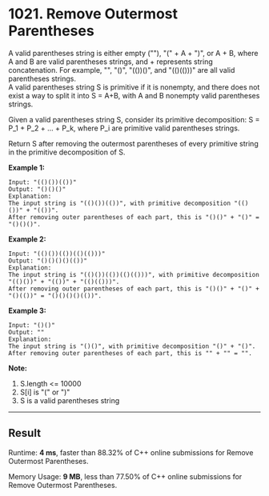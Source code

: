 # 1021. Remove Outermost Parentheses  

A valid parentheses string is either empty (""), "(" + A + ")", or A + B, where A and B are valid parentheses strings, and + represents string concatenation.  For example, "", "()", "(())()", and "(()(()))" are all valid parentheses strings.  
A valid parentheses string S is primitive if it is nonempty, and there does not exist a way to split it into S = A+B, with A and B nonempty valid parentheses strings.  

Given a valid parentheses string S, consider its primitive decomposition: S = P_1 + P_2 + ... + P_k, where P_i are primitive valid parentheses strings.  

Return S after removing the outermost parentheses of every primitive string in the primitive decomposition of S.  
 

**Example 1:**  

    Input: "(()())(())"
    Output: "()()()"
    Explanation: 
    The input string is "(()())(())", with primitive decomposition "(()())" + "(())".
    After removing outer parentheses of each part, this is "()()" + "()" = "()()()".

**Example 2:**  

    Input: "(()())(())(()(()))"
    Output: "()()()()(())"
    Explanation: 
    The input string is "(()())(())(()(()))", with primitive decomposition "(()())" + "(())" + "(()(()))".
    After removing outer parentheses of each part, this is "()()" + "()" + "()(())" = "()()()()(())".

**Example 3:**  

    Input: "()()"
    Output: ""
    Explanation: 
    The input string is "()()", with primitive decomposition "()" + "()".
    After removing outer parentheses of each part, this is "" + "" = "".
 
**Note:**  

1. S.length <= 10000
2. S[i] is "(" or ")"
3. S is a valid parentheses string

---
## Result  

Runtime: **4 ms**, faster than 88.32% of C++ online submissions for Remove Outermost Parentheses.  

Memory Usage: **9 MB**, less than 77.50% of C++ online submissions for Remove Outermost Parentheses.  

